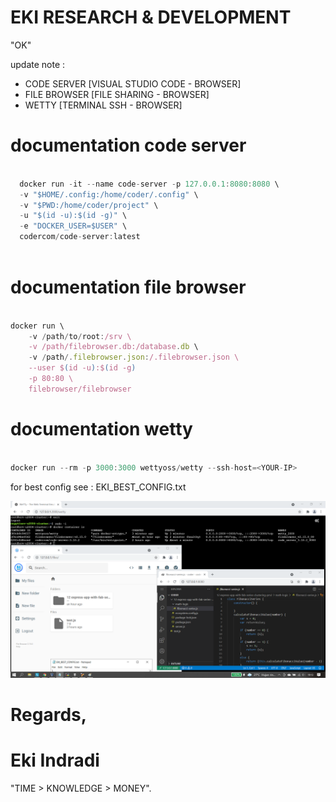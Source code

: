 # EKI RESEARCH & DEVELOPMENT

"OK"


update note : 
- CODE SERVER [VISUAL STUDIO CODE - BROWSER]
- FILE BROWSER [FILE SHARING - BROWSER]
- WETTY [TERMINAL SSH - BROWSER]



# documentation code server

```ts

  docker run -it --name code-server -p 127.0.0.1:8080:8080 \
  -v "$HOME/.config:/home/coder/.config" \
  -v "$PWD:/home/coder/project" \
  -u "$(id -u):$(id -g)" \
  -e "DOCKER_USER=$USER" \
  codercom/code-server:latest
  
```


# documentation file browser

```ts

docker run \
    -v /path/to/root:/srv \
    -v /path/filebrowser.db:/database.db \
    -v /path/.filebrowser.json:/.filebrowser.json \
    --user $(id -u):$(id -g)
    -p 80:80 \
    filebrowser/filebrowser

```



# documentation wetty

```ts

docker run --rm -p 3000:3000 wettyoss/wetty --ssh-host=<YOUR-IP>

```


for best config see : EKI_BEST_CONFIG.txt


![EXAMPLE](https://github.com/EKI-INDRADI/eki-latihan-docker-code-server--file-browser--wetty/raw/master/hasil/eki.png)


# Regards,

# Eki Indradi
"TIME > KNOWLEDGE > MONEY".





